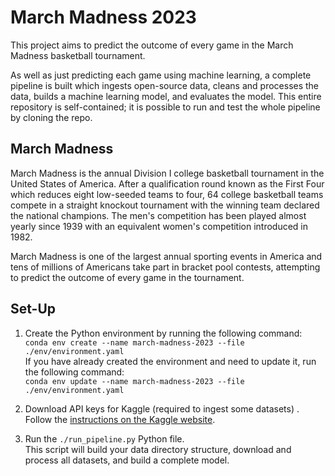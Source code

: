 # March Madness 2023

This project aims to predict the outcome of every game in the March Madness basketball tournament.

As well as just predicting each game using machine learning, a complete pipeline is built which ingests open-source data, cleans and processes the data, builds a machine learning model, and evaluates the model. This entire repository is self-contained; it is possible to run and test the whole pipeline by cloning the repo.

## March Madness
March Madness is the annual Division I college basketball tournament in the United States of America. After a qualification round known as the First Four which reduces eight low-seeded teams to four, 64 college basketball teams compete in a straight knockout tournament with the winning team declared the national champions. The men's competition has been played almost yearly since 1939 with an equivalent women's competition introduced in 1982.

March Madness is one of the largest annual sporting events in America and tens of millions of Americans take part in bracket pool contests, attempting to predict the outcome of every game in the tournament.

## Set-Up

1. Create the Python environment by running the following command:  
```conda env create --name march-madness-2023 --file ./env/environment.yaml```  
If you have already created the environment and need to update it, run the following command:  
```conda env update --name march-madness-2023 --file ./env/environment.yaml```  

2. Download API keys for Kaggle (required to ingest some datasets) . Follow the [instructions on the Kaggle website](https://www.kaggle.com/docs/api#getting-started-installation-&-authentication).

3. Run the ```./run_pipeline.py``` Python file.  
This script will build your data directory structure, download and process all datasets, and build a complete model.
